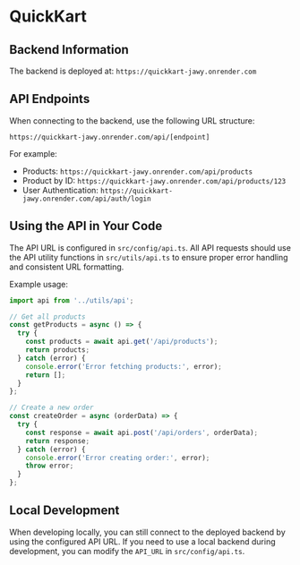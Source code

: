 # QuickKart

## Backend Information

The backend is deployed at: `https://quickkart-jawy.onrender.com`

## API Endpoints

When connecting to the backend, use the following URL structure:

```
https://quickkart-jawy.onrender.com/api/[endpoint]
```

For example:
- Products: `https://quickkart-jawy.onrender.com/api/products`
- Product by ID: `https://quickkart-jawy.onrender.com/api/products/123`
- User Authentication: `https://quickkart-jawy.onrender.com/api/auth/login`

## Using the API in Your Code

The API URL is configured in `src/config/api.ts`. All API requests should use the API utility functions in `src/utils/api.ts` to ensure proper error handling and consistent URL formatting.

Example usage:

```typescript
import api from '../utils/api';

// Get all products
const getProducts = async () => {
  try {
    const products = await api.get('/api/products');
    return products;
  } catch (error) {
    console.error('Error fetching products:', error);
    return [];
  }
};

// Create a new order
const createOrder = async (orderData) => {
  try {
    const response = await api.post('/api/orders', orderData);
    return response;
  } catch (error) {
    console.error('Error creating order:', error);
    throw error;
  }
};
```

## Local Development

When developing locally, you can still connect to the deployed backend by using the configured API URL. If you need to use a local backend during development, you can modify the `API_URL` in `src/config/api.ts`. 